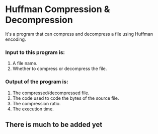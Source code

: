 # Huffman Compression & Decompression

It's a program that can compress and decompress a file using Huffman encoding.

### Input to this program is:
1. A file name.
2. Whether to compress or decompress the file.

### Output of the program is:
1. The compressed/decompressed file.
2. The code used to code the bytes of the source file.
3. The compression ratio.
4. The execution time.

## There is much to be added yet